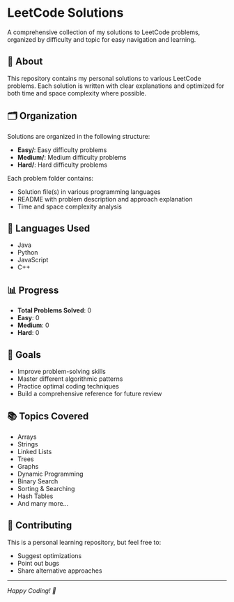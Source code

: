 # LeetCode Solutions

A comprehensive collection of my solutions to LeetCode problems, organized by difficulty and topic for easy navigation and learning.

## 📝 About

This repository contains my personal solutions to various LeetCode problems. Each solution is written with clear explanations and optimized for both time and space complexity where possible.

## 🗂️ Organization

Solutions are organized in the following structure:
- **Easy/**: Easy difficulty problems
- **Medium/**: Medium difficulty problems  
- **Hard/**: Hard difficulty problems

Each problem folder contains:
- Solution file(s) in various programming languages
- README with problem description and approach explanation
- Time and space complexity analysis

## 🚀 Languages Used

- Java
- Python
- JavaScript
- C++

## 📊 Progress

- **Total Problems Solved**: 0
- **Easy**: 0
- **Medium**: 0
- **Hard**: 0

## 🎯 Goals

- Improve problem-solving skills
- Master different algorithmic patterns
- Practice optimal coding techniques
- Build a comprehensive reference for future review

## 📚 Topics Covered

- Arrays
- Strings
- Linked Lists
- Trees
- Graphs
- Dynamic Programming
- Binary Search
- Sorting & Searching
- Hash Tables
- And many more...

## 🤝 Contributing

This is a personal learning repository, but feel free to:
- Suggest optimizations
- Point out bugs
- Share alternative approaches

---

*Happy Coding! 🎉*
